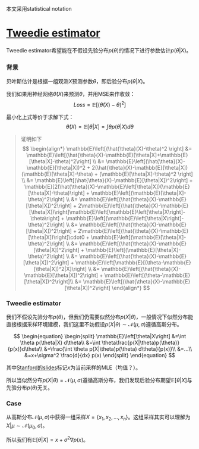 本文采用statistical notation
# [Tweedie estimator](https://zhuanlan.zhihu.com/p/594007789)

Tweedie estimator希望能在不假设先验分布$p(\theta)$的情况下进行参数估计$p(\theta|X)$。


### 背景
贝叶斯估计是根据一组观测$X$预测参数$\theta$，即后验分布$p(\theta|X)$。

我们如果用神经网络$\hat{\theta}(X)$来预测$\theta$，并用MSE来作收敛：
$$
\begin{equation}
Loss = \mathbb{E}\left[ (\hat{\theta}(X)- \theta)^2\right]
\end{equation}
$$

最小化上式等价于求解下式：
$$
\begin{equation}
\hat{\theta}(X)=\mathbb{E}\left [ \theta|X\right] = \int \theta p(\theta|X) d\theta
\end{equation}
$$

> 证明如下
> $$
\begin{align*}
\mathbb{E}\left[(\hat{\theta}(X)-\theta)^2 \right] &= \mathbb{E}\left[(\hat{\theta}(X)-\mathbb{E}[\theta|X]+\mathbb{E}[\theta|X]-\theta)^2\right] \\
&= \mathbb{E}\left[(\hat{\theta}(X)-\mathbb{E}[\theta|X])^2 + 2(\hat{\theta}(X)-\mathbb{E}[\theta|X])(\mathbb{E}[\theta|X]-\theta) + (\mathbb{E}[\theta|X]-\theta)^2 \right] \\
&= \mathbb{E}\left[(\hat{\theta}(X)-\mathbb{E}[\theta|X])^2\right] + \mathbb{E}[2(\hat{\theta}(X)-\mathbb{E}\left[\theta|X])(\mathbb{E}[\theta|X]-\theta)\right] + \mathbb{E}\left[(\mathbb{E}[\theta|X]-\theta)^2\right] \\
&= \mathbb{E}\left[(\hat{\theta}(X)-\mathbb{E}[\theta|X])^2\right] + 2\mathbb{E}\left[(\hat{\theta}(X)-\mathbb{E}[\theta|X])\right]\mathbb{E}\left[\mathbb{E}\left[\theta|X\right]-\theta\right] + \mathbb{E}\left[(\mathbb{E}\left[\theta|X\right]-\theta)^2\right] \\
&= \mathbb{E}\left[(\hat{\theta}(X)-\mathbb{E}[\theta|X])^2\right] + 2\mathbb{E}\left[(\hat{\theta}(X)-\mathbb{E}[\theta|X])\right]\cdot0 + \mathbb{E}\left[(\mathbb{E}[\theta|X]-\theta)^2\right] \\
&= \mathbb{E}\left[(\hat{\theta}(X)-\mathbb{E}[\theta|X])^2\right] + \mathbb{E}\left[(\mathbb{E}[\theta|X]-\theta)^2\right] \\
&= \mathbb{E}\left[(\hat{\theta}(X)-\mathbb{E}[\theta|X])^2\right] + \mathbb{E}\left[\mathbb{E}[(\theta-\mathbb{E}[\theta|X])^2|X]\right] \\
&= \mathbb{E}\left[(\hat{\theta}(X)-\mathbb{E}[\theta|X])^2\right] + \mathbb{E}\left[(\theta-\mathbb{E}[\theta|X])^2\right]\\
&= \mathbb{E}\left[(\hat{\theta}(X)-\mathbb{E}[\theta|X])^2\right]
\end{align*}
$$



### Tweedie estimator
我们不假设先验分布$p(\theta)$，但我们仍需要似然分布$p(X|\theta)$，一般情况下似然分布能直接根据采样环境建模，我们这里不妨假设$p(X|\theta)\sim \mathcal{N}(\mu, \sigma)$遵循高斯分布。

$$
\begin{equation}
\begin{split}
\mathbb{E}\left[\theta|X\right] &=\int \theta p(\theta|X) d\theta\\
&=\int \theta\frac{p(X|\theta)p(\theta)}{p(x)}d\theta\\
&=\frac{\int \theta p(X|\theta)p(\theta) d\theta}{p(x)}\\
&=...\\
&=x+\sigma^2 \frac{d}{dx} p(x)
\end{split}
\end{equation}
$$

其中[Stanford的slides](https://efron.ckirby.su.domains/talks/2010TweediesFormula.pdf)标记$x$为当前采样的MLE（均值？）。

所以当似然分布$p(X|\theta)= \mathcal{N}(\mu, \sigma)$遵循高斯分布，我们发现后验分布期望$\mathbb{E}[\theta|X]$与先验分布$p(\theta)$无关。


### Case

从高斯分布$\mathcal{N}(\mu, \sigma)$中获得一组采样$X=\{x_1, x_2, ..., x_n\}$。这组采样其实可以理解为$X|\mu\sim \mathcal{N}(\mu_0, \sigma)$。

所以我们有$\mathbb{E}\left[ \theta|X\right]=x+\sigma^2 \nabla p(x)$。

